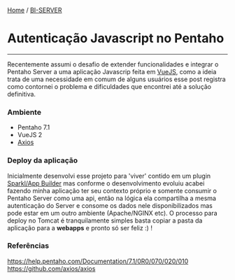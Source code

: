 [Home](index) / [BI-SERVER](biserver)
# Autenticação Javascript no Pentaho
___
Recentemente assumi o desafio de extender funcionalidades e integrar o Pentaho Server a uma aplicação Javascrip feita em [VueJS](https://vuejs.org/), como a ideia trata de uma necessidade em comum de alguns usuários esse post registra como contornei o problema e dificuldades que encontrei até a solução definitiva.

### Ambiente 
- Pentaho 7.1
- VueJS 2
- [Axios](https://github.com/axios/axios)

### Deploy da aplicação
Inicialmente desenvolvi esse projeto para 'viver' contido em um plugin [Sparkl/App Builder](https://community.hds.com/docs/DOC-1009869-app-builder) mas conforme o desenvolvimento evoluiu acabei fazendo minha aplicação ter seu contexto próprio e somente consumir o Pentaho Server como uma api, então na lógica ela compartilha a mesma autenticação do Server e consome os dados nele disponibilizados mas pode estar em um outro ambiente (Apache/NGINX etc). O processo para deploy no Tomcat é tranquilamente simples basta copiar a pasta da aplicação para a **webapps** e pronto só ser feliz :) ! 

### Referências
https://help.pentaho.com/Documentation/7.1/0R0/070/020/010
https://github.com/axios/axios


